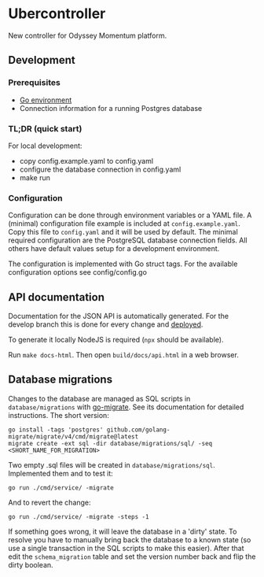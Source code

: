# Ubercontroller
New controller for Odyssey Momentum platform.


## Development

### Prerequisites

- [Go environment](https://go.dev/doc/install)
- Connection information for a running Postgres database

### TL;DR (quick start)

For local development:

 - copy config.example.yaml to config.yaml
 - configure the database connection in config.yaml
 - make run

### Configuration

Configuration can be done through environment variables or a YAML file. A (minimal) configuration file example is included at `config.example.yaml`. Copy this file to `config.yaml` and it will be used by default. The minimal required configuration are the PostgreSQL database connection fields. All others have default values setup for a development environment.

The configuration is implemented with Go struct tags.
For the available configuration options see config/config.go


## API documentation

Documentation for the JSON API is automatically generated.
For the develop branch this is done for every change and [deployed](https://momentum-xyz.github.io/ubercontroller/api).

To generate it locally NodeJS is required (`npx` should be available).

Run `make docs-html`.
Then open `build/docs/api.html` in a web browser.


## Database migrations

Changes to the database are managed as SQL scripts in `database/migrations`
with [go-migrate](https://github.com/golang-migrate/migrate). See its documentation for detailed instructions. The short version:

```
go install -tags 'postgres' github.com/golang-migrate/migrate/v4/cmd/migrate@latest
migrate create -ext sql -dir database/migrations/sql/ -seq <SHORT_NAME_FOR_MIGRATION>
```
Two empty .sql files will be created in `database/migrations/sql`.
Implemented them and to test it:
```
go run ./cmd/service/ -migrate
```

And to revert the change:
```
go run ./cmd/service/ -migrate -steps -1
```

If something goes wrong, it will leave the database in a 'dirty' state.
To resolve you have to manually bring back the database to a known state (so use a single transaction in the SQL scripts to make this easier).
After that edit the `schema_migration` table and set the version number back and flip the dirty boolean.
